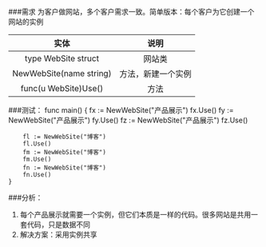 ###需求
为客户做网站，多个客户需求一致。简单版本：每个客户为它创建一个网站的实例

实体 | 说明
:---: | :---:
type WebSite struct | 网站类
NewWebSite(name string) | 方法，新建一个实例
func(u WebSite)Use() | 方法

###测试：
    func main()  {
        fx := NewWebSite("产品展示")
        fx.Use()
        fy := NewWebSite("产品展示")
        fy.Use()
        fz := NewWebSite("产品展示")
        fz.Use()
    
        fl := NewWebSite("博客")
        fl.Use()
        fm := NewWebSite("博客")
        fm.Use()
        fn := NewWebSite("博客")
        fn.Use()
    }

###分析：
1. 每个产品展示就需要一个实例，但它们本质是一样的代码。很多网站是共用一套代码，只是数据不同
2. 解决方案：采用实例共享

